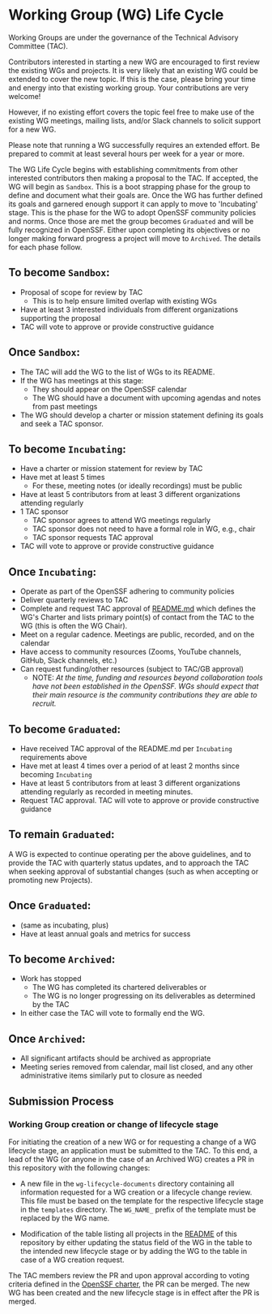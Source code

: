 # Working Group (WG) Life Cycle

Working Groups are under the governance of the Technical Advisory Committee (TAC).

Contributors interested in starting a new WG are encouraged to first review the existing WGs and projects. It is very likely that an existing WG could be extended to cover the new topic. If this is the case, please bring your time and energy into that existing working group. Your contributions are very welcome!

However, if no existing effort covers the topic feel free to make use of the existing WG meetings, mailing lists, and/or Slack channels to solicit support for a new WG.

Please note that running a WG successfully requires an extended effort. Be prepared to commit at least several hours per week for a year or more.

The WG Life Cycle begins with establishing commitments from other interested contributors then making a proposal to the TAC. If accepted, the WG will begin as `Sandbox`. This is a boot strapping phase for the group to define and document what their goals are.
Once the WG has further defined its goals and garnered enough support it can apply to move to 'Incubating' stage. This is the phase for the WG to adopt OpenSSF community policies and norms. Once those are met the group becomes `Graduated` and will be fully recognized in OpenSSF. Either upon completing its objectives or no longer making forward progress a project will move to `Archived`. The details for each phase follow.

## To become `Sandbox`:

* Proposal of scope for review by TAC
    * This is to help ensure limited overlap with existing WGs
* Have at least 3 interested individuals from different organizations supporting the proposal
* TAC will vote to approve or provide constructive guidance

## Once `Sandbox`:

* The TAC will add the WG to the list of WGs to its README.
* If the WG has meetings at this stage:
  * They should appear on the OpenSSF calendar
  * The WG should have a document with upcoming agendas and notes from past meetings
* The WG should develop a charter or mission statement defining its goals and seek a TAC sponsor.
 
## To become `Incubating`:

* Have a charter or mission statement for review by TAC
* Have met at least 5 times
    * For these, meeting notes (or ideally recordings) must be public
* Have at least 5 contributors from at least 3 different organizations attending regularly
* 1 TAC sponsor
    * TAC sponsor agrees to attend WG meetings regularly
    * TAC sponsor does not need to have a formal role in WG, e.g., chair
    * TAC sponsor requests TAC approval
* TAC will vote to approve or provide constructive guidance

## Once `Incubating`:

* Operate as part of the OpenSSF adhering to community policies
* Deliver quarterly reviews to TAC
* Complete and request TAC approval of [README.md](https://github.com/ossf/project-template/blob/main/README.md) which defines the WG's Charter and lists primary point(s) of contact from the TAC to the WG (this is often the WG Chair).
* Meet on a regular cadence. Meetings are public, recorded, and on the calendar
* Have access to community resources (Zooms, YouTube channels, GitHub, Slack channels, etc.)
* Can request funding/other resources (subject to TAC/GB approval)
    * NOTE: _At the time, funding and resources beyond collaboration tools have not been established in the OpenSSF. WGs should expect that their main resource is the community contributions they are able to recruit._

## To become `Graduated`:

* Have received TAC approval of the README.md per `Incubating` requirements above
* Have met at least 4 times over a period of at least 2 months since becoming `Incubating`
* Have at least 5 contributors from at least 3 different organizations attending regularly as recorded in meeting minutes.
* Request TAC approval. TAC will vote to approve or provide constructive guidance

## To remain `Graduated`:

A WG is expected to continue operating per the above guidelines, and to provide the TAC with quarterly status updates, and to approach the TAC when seeking approval of substantial changes (such as when accepting or promoting new Projects).

## Once `Graduated`:

* (same as incubating, plus)
* Have at least annual goals and metrics for success

## To become `Archived`:

* Work has stopped
    * The WG has completed its chartered deliverables
    or
    * The WG is no longer progressing on its deliverables as determined by the TAC
* In either case the TAC will vote to formally end the WG.

## Once `Archived`:

* All significant artifacts should be archived as appropriate
* Meeting series removed from calendar, mail list closed, and any other administrative items
  similarly put to closure as needed

## Submission Process

### Working Group creation or change of lifecycle stage

For initiating the creation of a new WG or for requesting a change of a WG lifecycle stage, an application must be submitted to the TAC. To this end, a lead of the WG (or anyone in the case of an Archived WG) creates a PR in this repository with the following changes:

* A new file in the `wg-lifecycle-documents` directory containing all information requested for a WG creation or a lifecycle change review. This file must be based on the template for the respective lifecycle stage in the `templates` directory. The `WG_NAME_` prefix of the template must be replaced by the WG name.

* Modification of the table listing all projects in the [README](../README.md) of this repository by either updating the status field of the WG in the table to the intended new lifecycle stage or by adding the WG to the table in case of a WG creation request.

The TAC members review the PR and upon approval according to voting criteria defined in the [OpenSSF charter](https://cdn.platform.linuxfoundation.org/agreements/openssf.pdf), the PR can be merged. The new WG has been created and the new lifecycle stage is in effect after the PR is merged.
